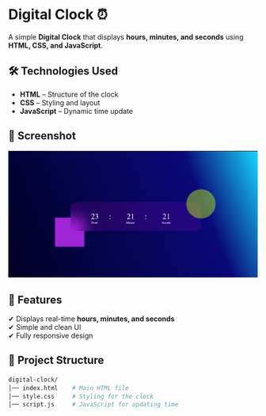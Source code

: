 # Digital Clock ⏰

A simple **Digital Clock** that displays **hours, minutes, and seconds** using **HTML, CSS, and JavaScript**.

## 🛠 Technologies Used
- **HTML** – Structure of the clock  
- **CSS** – Styling and layout  
- **JavaScript** – Dynamic time update  

## 📸 Screenshot  
![Digital Clock Preview](https://github.com/Nyjel-vinoy/Digital-clock/blob/5009ec3d693e4a4147c67a67cce8a5992649089d/screenshot.png)  


## 📌 Features  
✔ Displays real-time **hours, minutes, and seconds**  
✔ Simple and clean UI  
✔ Fully responsive design  

## 📂 Project Structure  
```bash
digital-clock/
│── index.html    # Main HTML file  
│── style.css     # Styling for the clock  
│── script.js     # JavaScript for updating time  

